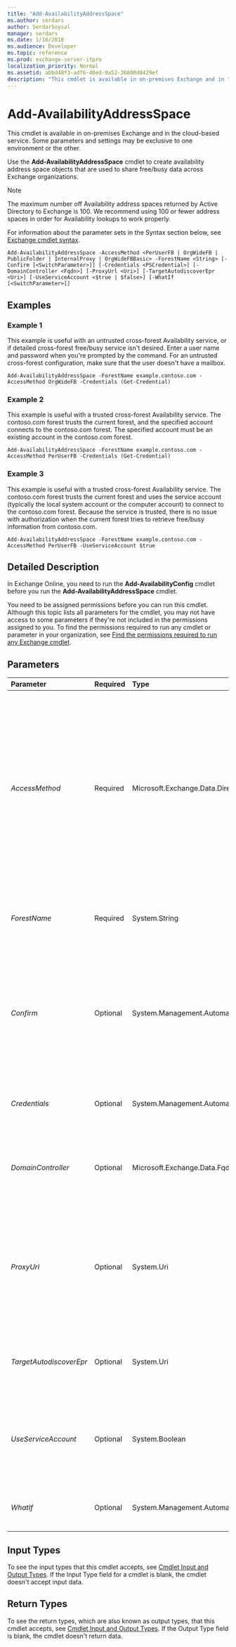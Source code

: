 ```yaml
---
title: "Add-AvailabilityAddressSpace"
ms.author: serdars
author: SerdarSoysal
manager: serdars
ms.date: 1/16/2018
ms.audience: Developer
ms.topic: reference
ms.prod: exchange-server-itpro
localization_priority: Normal
ms.assetid: abbd48f3-adf6-40ed-9a52-36800d8429ef
description: "This cmdlet is available in on-premises Exchange and in the cloud-based service. Some parameters and settings may be exclusive to one environment or the other."
---
```


# Add-AvailabilityAddressSpace

This cmdlet is available in on-premises Exchange and in the cloud-based service. Some parameters and settings may be exclusive to one environment or the other.
  
Use the **Add-AvailabilityAddressSpace** cmdlet to create availability address space objects that are used to share free/busy data across Exchange organizations.
  
> [!NOTE]
> The maximum number off Availability address spaces returned by Active Directory to Exchange is 100. We recommend using 100 or fewer address spaces in order for Availability lookups to work properly. 
  
For information about the parameter sets in the Syntax section below, see [Exchange cmdlet syntax](https://technet.microsoft.com/library/bb123552.aspx).
  
```
Add-AvailabilityAddressSpace -AccessMethod <PerUserFB | OrgWideFB | PublicFolder | InternalProxy | OrgWideFBBasic> -ForestName <String> [-Confirm [<SwitchParameter>]] [-Credentials <PSCredential>] [-DomainController <Fqdn>] [-ProxyUrl <Uri>] [-TargetAutodiscoverEpr <Uri>] [-UseServiceAccount <$true | $false>] [-WhatIf [<SwitchParameter>]]
```

## Examples
<a name="Examples"> </a>

### Example 1

This example is useful with an untrusted cross-forest Availability service, or if detailed cross-forest free/busy service isn't desired. Enter a user name and password when you're prompted by the command. For an untrusted cross-forest configuration, make sure that the user doesn't have a mailbox.
  
```
Add-AvailabilityAddressSpace -ForestName example.contoso.com -AccessMethod OrgWideFB -Credentials (Get-Credential)
```

### Example 2

This example is useful with a trusted cross-forest Availability service. The contoso.com forest trusts the current forest, and the specified account connects to the contoso.com forest. The specified account must be an existing account in the contoso.com forest.
  
```
Add-AvailabilityAddressSpace -ForestName example.contoso.com -AccessMethod PerUserFB -Credentials (Get-Credential)
```

### Example 3

This example is useful with a trusted cross-forest Availability service. The contoso.com forest trusts the current forest and uses the service account (typically the local system account or the computer account) to connect to the contoso.com forest. Because the service is trusted, there is no issue with authorization when the current forest tries to retrieve free/busy information from contoso.com.
  
```
Add-AvailabilityAddressSpace -ForestName example.contoso.com -AccessMethod PerUserFB -UseServiceAccount $true
```

## Detailed Description
<a name="DetailedDescription"> </a>

In Exchange Online, you need to run the **Add-AvailabilityConfig** cmdlet before you run the **Add-AvailabilityAddressSpace** cmdlet.
  
You need to be assigned permissions before you can run this cmdlet. Although this topic lists all parameters for the cmdlet, you may not have access to some parameters if they're not included in the permissions assigned to you. To find the permissions required to run any cmdlet or parameter in your organization, see [Find the permissions required to run any Exchange cmdlet](https://technet.microsoft.com/library/mt432940.aspx).
  
## Parameters
<a name="DetailedDescription"> </a>

|**Parameter**|**Required**|**Type**|**Description**|
|:-----|:-----|:-----|:-----|
| _AccessMethod_ <br/> |Required  <br/> |Microsoft.Exchange.Data.Directory.SystemConfiguration.AvailabilityAccessMethod  <br/> | The _AccessMethod_ parameter specifies how the free/busy data is accessed. Valid values are: <br/>  `PerUserFB`: Per-user free/busy information can be requested. The free/busy data is accessed in the defined per-user free/busy proxy account or group, or in the All Exchange Servers group. This value requires a trust between the two forests, and requires you to use either the _UseServiceAccount_ parameter or _Credentials_ parameter. <br/>  `OrgWideFB`: Only default free/busy for each user can be requested. The free/busy data is accessed in the per-user free/busy proxy account or group in the target forest. This value requires you to use either the _UseServiceAccount_ parameter or _Credentials_ parameter. <br/>  `OrgWideFBBasic`: This value is reserved for internal Microsoft use.  <br/>  `InternalProxy`: The request is proxied to an Exchange in the site that has a later version of Exchange.  <br/>  `PublicFolder`: This value was used to access free/busy data on Exchange Server 2003 servers.  <br/> |
| _ForestName_ <br/> |Required  <br/> |System.String  <br/> |The _ForestName_ parameter specifies the SMTP domain name of the target forest for users whose free/busy data must be retrieved. If your users are distributed among multiple SMTP domains in the target forest, run the **Add-AvailabilityAddressSpace** command once for each SMTP domain. <br/> |
| _Confirm_ <br/> |Optional  <br/> |System.Management.Automation.SwitchParameter  <br/> | The _Confirm_ switch specifies whether to show or hide the confirmation prompt. How this switch affects the cmdlet depends on if the cmdlet requires confirmation before proceeding. <br/>  Destructive cmdlets (for example, **Remove-\*** cmdlets) have a built-in pause that forces you to acknowledge the command before proceeding. For these cmdlets, you can skip the confirmation prompt by using this exact syntax: `-Confirm:$false`.  <br/>  Most other cmdlets (for example, **New-\*** and **Set-\*** cmdlets) don't have a built-in pause. For these cmdlets, specifying the _Confirm_ switch without a value introduces a pause that forces you acknowledge the command before proceeding. <br/> |
| _Credentials_ <br/> |Optional  <br/> |System.Management.Automation.PSCredential  <br/> |The _Credentials_ parameter specifies the credentials for an account that has permission to access the Availability services in the target forest. <br/> This parameter requires you to create a credentials object by using the **Get-Credential** cmdlet. For more information, see[Get-Credential](https://go.microsoft.com/fwlink/p/?linkId=142122).  <br/> |
| _DomainController_ <br/> |Optional  <br/> |Microsoft.Exchange.Data.Fqdn  <br/> |This parameter is available only in on-premises Exchange.  <br/> The _DomainController_ parameter specifies the domain controller that's used by this cmdlet to read data from or write data to Active Directory. You identify the domain controller by its fully qualified domain name (FQDN). For example, `dc01.contoso.com`.  <br/> |
| _ProxyUrl_ <br/> |Optional  <br/> |System.Uri  <br/> |This parameter is available only in on-premises Exchange.  <br/> The _ProxyUrl_ parameter was used to specify the URL that directed an Exchange 2007 Client Access server to proxy its free/busy requests through an Exchange 2010 or Exchange 2013 Client Access server when requesting federated free/busy data for a user in another organization. When you used this parameter, you needed to set the value of the _AccessMethod_ parameter to `InternalProxy`.  <br/> This parameter required that you created the proper trust relationships and sharing relationships between the Exchange organizations. For more information, see [New-FederationTrust](../../exchange-server-cmdlets/federation-and-hybrid-cmdlets/new-federationtrust.md).  <br/> |
| _TargetAutodiscoverEpr_ <br/> |Optional  <br/> |System.Uri  <br/> |The _TargetAutodiscoverEpr_ parameter specifies the Autodiscover URL of Exchange Web Services for the external organization, for example, https://contoso.com/autodiscover/autodiscover.xml. Exchange uses Autodiscover to automatically detect the correct server endpoint for external requests. <br/> |
| _UseServiceAccount_ <br/> |Optional  <br/> |System.Boolean  <br/> | This parameter is available only in on-premises Exchange. <br/>  The _UseServiceAccount_ parameter specifies whether to use the local Availability service account for authorization. Valid values <br/>  `$true`: The local Availability service account is used for authorization.  <br/>  `$false`: The local Availability service account isn't used for authorization. You need to use the _Credentials_ parameter. <br/> |
| _WhatIf_ <br/> |Optional  <br/> |System.Management.Automation.SwitchParameter  <br/> |The _WhatIf_ switch simulates the actions of the command. You can use this switch to view the changes that would occur without actually applying those changes. You don't need to specify a value with this switch. <br/> |
   
## Input Types
<a name="InputTypes"> </a>

To see the input types that this cmdlet accepts, see [Cmdlet Input and Output Types](http://go.microsoft.com/fwlink/p/?linkId=616387). If the Input Type field for a cmdlet is blank, the cmdlet doesn't accept input data. 
  
## Return Types
<a name="ReturnTypes"> </a>

To see the return types, which are also known as output types, that this cmdlet accepts, see [Cmdlet Input and Output Types](http://go.microsoft.com/fwlink/p/?linkId=616387). If the Output Type field is blank, the cmdlet doesn't return data. 
  

